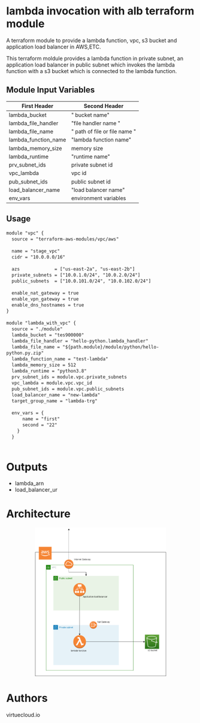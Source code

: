 lambda invocation with alb terraform module
===========

A terraform module to provide a lambda function, vpc, s3 bucket and application load balancer in AWS,ETC.

This terraform moldule provides a lambda function in private subnet, an application load balancer in public subnet which invokes the lambda function with a s3 bucket which is connected to the lambda function. 

Module Input Variables
----------------------
  | First Header                 | Second Header |
| -------------                  | ------------- |
| lambda_bucket                  |" bucket name"|
| lambda_file_handler        | "file handler name "|
| lambda_file_name        | " path of file or file name "|
| lambda_function_name        | "lambda function name"|
| lambda_memory_size        | memory size|
| lambda_runtime        | "runtime name"|
| prv_subnet_ids        | private subnet id |
| vpc_lambda        | vpc id|
| pub_subnet_ids        | public subnet id|
| load_balancer_name        | "load balancer name"|
| env_vars |   environment variables |


Usage
-----

```hcl
module "vpc" {
  source = "terraform-aws-modules/vpc/aws"

  name = "stage_vpc"
  cidr = "10.0.0.0/16"

  azs             = ["us-east-2a", "us-east-2b"]
  private_subnets = ["10.0.1.0/24", "10.0.2.0/24"]
  public_subnets  = ["10.0.101.0/24", "10.0.102.0/24"]

  enable_nat_gateway = true
  enable_vpn_gateway = true
  enable_dns_hostnames = true
}

module "lambda_with_vpc" {
  source = "./module"
  lambda_bucket = "tes900000"
  lambda_file_handler = "hello-python.lambda_handler"
  lambda_file_name = "${path.module}/module/python/hello-python.py.zip"
  lambda_function_name = "test-lambda"
  lambda_memory_size = 512
  lambda_runtime = "python3.8"
  prv_subnet_ids = module.vpc.private_subnets
  vpc_lambda = module.vpc.vpc_id
  pub_subnet_ids = module.vpc.public_subnets
  load_balancer_name = "new-lambda"
  target_group_name = "lambda-trg"

  env_vars = {
      name = "first"
      second = "22"
    }
  }


```


Outputs
=======
- lambda_arn
- load_balancer_ur

 Architecture
 =======


<p align="center">
  <img src="lambda_alb_vpc_s3.png" width="350" title="hover text">
  
</p>

Authors
=======

virtuecloud.io
